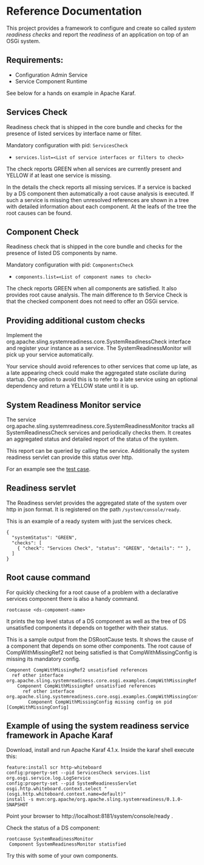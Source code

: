 # Reference Documentation

This project provides a framework to configure and create so called _system readiness checks_ and report the _readiness_ of an application on top of an OSGi system.

## Requirements:

* Configuration Admin Service
* Service Component Runtime

See below for a hands on example in Apache Karaf.

## Services Check

Readiness check that is shipped in the core bundle and checks for the presence of listed services by interface name or filter.

Mandatory configuration with pid: `ServicesCheck`

* `services.list=<List of service interfaces or filters to check>`

The check reports GREEN when all services are currently present and YELLOW if at least one service is missing.

In the details the check reports all missing services. If a service is backed by a DS component then automatically a root cause analysis is executed. If such a service is missing then unresolved references are shown in a tree with detailed information about each component. At the leafs of the tree the root causes can be found.

## Component Check

Readiness check that is shipped in the core bundle and checks for the presence of listed DS components by name.

Mandatory configuration with pid: `ComponentsCheck`

* `components.list=<List of component names to check>`

The check reports GREEN when all components are satisfied. It also provides root cause analysis.
The main difference to th Service Check is that the checked component does not need to offer an OSGi service.

## Providing additional custom checks

Implement the org.apache.sling.systemreadiness.core.SystemReadinessCheck interface and register
your instance as a service. The SystemReadinessMonitor will pick up your service automatically.

Your service should avoid references to other services that come up late, as a late appearing check could
make the aggregated state oscilate during startup. One option to avoid this is to refer to a late service using an optional dependency and return a YELLOW state until it is up.

## System Readiness Monitor service

The service org.apache.sling.systemreadiness.core.SystemReadinessMonitor tracks all SystemReadinessCheck services and periodically checks them. It creates an aggregated status and detailed report of the status of the system.

This report can be queried by calling the service. Additionally the system readiness servlet can provide this status over http.

For an example see the [test case](../src/test/java/org/apache/sling/systemreadiness/core/osgi/SystemReadinessMonitorTest.java).

## Readiness servlet

The Readiness servlet provides the aggregated state of the system over http in json format.
It is registered on the path `/system/console/ready`.

This is an example of a ready system with just the services check.
```
{
  "systemStatus": "GREEN", 
  "checks": [
    { "check": "Services Check", "status": "GREEN", "details": "" }, 
  ]
}
```

## Root cause command

For quickly checking for a root cause of a problem with a declarative services component there is also a handy command.

`rootcause <ds-compoment-name>`

It prints the top level status of a DS component as well as the tree of DS unsatisfied components it depends on together with their status.

This is a sample output from the DSRootCause tests. It shows the cause of a component that depends on some other components. The root cause of CompWithMissingRef2 not being satisfied is that CompWithMissingConfig is missing its mandatory config.

```
Component CompWithMissingRef2 unsatisfied references
  ref other interface org.apache.sling.systemreadiness.core.osgi.examples.CompWithMissingRef 
    Component CompWithMissingRef unsatisfied references
      ref other interface org.apache.sling.systemreadiness.core.osgi.examples.CompWithMissingConfig 
        Component CompWithMissingConfig missing config on pid [CompWithMissingConfig]
```

## Example of using the system readiness service framework in Apache Karaf

Download, install and run Apache Karaf 4.1.x. Inside the karaf shell execute this:

```
feature:install scr http-whiteboard
config:property-set --pid ServicesCheck services.list org.osgi.service.log.LogService
config:property-set --pid SystemReadinessServlet osgi.http.whiteboard.context.select "(osgi.http.whiteboard.context.name=default)"
install -s mvn:org.apache/org.apache.sling.systemreadiness/0.1.0-SNAPSHOT
```

Point your browser to http://localhost:8181/system/console/ready .

Check the status of a DS component:

```
rootcause SystemReadinessMonitor
 Component SystemReadinessMonitor statisfied
```

Try this with some of your own components.
